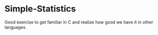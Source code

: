 # Simple-Statistics
Good exercise to get familiar in C and realize how good we have it in other languages.
